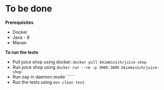 # To be done


**Prerequisites**
- Docker
- Java - 8
- Maven 

**To run the tests**
- Pull juice shop using docker: ```docker pull bkimminich/juice-shop```
- Run juice shop using ```docker run --rm -p 3000:3000 bkimminich/juice-shop```
- Run zap in daemon mode ``````
- Run the tests using ```mvn clean test```